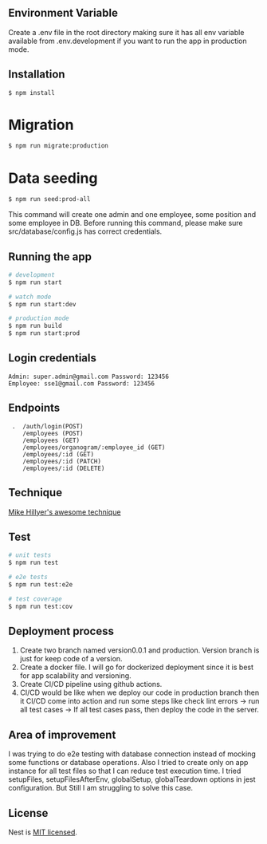 ## Environment Variable

Create a .env file in the root directory making sure it has all env variable available from .env.development if you want to run the app in production mode.

## Installation

```bash
$ npm install
```

# Migration

```bash
$ npm run migrate:production
```

# Data seeding

```bash
$ npm run seed:prod-all
```
This command will create one admin and one employee, some position and some employee in DB. Before running this command, please make sure src/database/config.js has correct credentials.

## Running the app

```bash
# development
$ npm run start

# watch mode
$ npm run start:dev

# production mode
$ npm run build
$ npm run start:prod
```

## Login credentials
```
Admin: super.admin@gmail.com Password: 123456
Employee: sse1@gmail.com Password: 123456
```

## Endpoints
```
 .  /auth/login(POST)
    /employees (POST)
    /employees (GET)
    /employees/organogram/:employee_id (GET)
    /employees/:id (GET)
    /employees/:id (PATCH)
    /employees/:id (DELETE)
```

## Technique

[Mike Hillyer's awesome technique](https://mikehillyer.com/articles/managing-hierarchical-data-in-mysql/)

## Test

```bash
# unit tests
$ npm run test

# e2e tests
$ npm run test:e2e

# test coverage
$ npm run test:cov
```

## Deployment process

1. Create two branch named version0.0.1 and production. Version branch is just for keep code of a version.
2. Create a docker file. I will go for dockerized deployment since it is best for app scalability and versioning.
3. Create CI/CD pipeline using github actions.
4. CI/CD would be like when we deploy our code in production branch then it CI/CD come into action and run some steps like check lint errors -> run all test cases -> If all test cases pass, then deploy the code in the server.

## Area of improvement

I was trying to do e2e testing with database connection instead of mocking some functions
or database operations. Also I tried to create only on app instance for all test files so that I can reduce test execution time.
I tried setupFiles, setupFilesAfterEnv, globalSetup, globalTeardown options in jest configuration. But Still I am struggling to solve this case.

## License

Nest is [MIT licensed](LICENSE).
